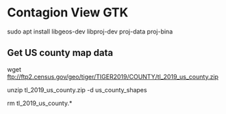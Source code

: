 # Contagion View GTK

sudo apt install libgeos-dev libproj-dev proj-data proj-bina

## Get US county map data 

wget ftp://ftp2.census.gov/geo/tiger/TIGER2019/COUNTY/tl_2019_us_county.zip

unzip tl_2019_us_county.zip -d us_county_shapes

rm tl_2019_us_county.*
